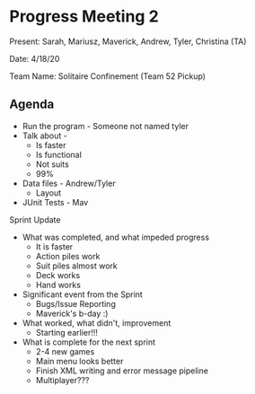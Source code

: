 # Progress Meeting 2

Present: Sarah, Mariusz, Maverick, Andrew, Tyler, Christina (TA)

Date: 4/18/20

Team Name: Solitaire Confinement (Team 52 Pickup)

## Agenda

* Run the program - Someone not named tyler
* Talk about - 
    * Is faster
    * Is functional
    * Not suits
    * 99%
* Data files - Andrew/Tyler
    * Layout
* JUnit Tests - Mav

Sprint Update
* What was completed, and what impeded progress
    * It is faster
    * Action piles work
    * Suit piles almost work
    * Deck works
    * Hand works
* Significant event from the Sprint
    * Bugs/Issue Reporting
    * Maverick's b-day :)
* What worked, what didn't, improvement
    * Starting earlier!!!
* What is complete for the next sprint
    * 2-4 new games
    * Main menu looks better
    * Finish XML writing and error message pipeline
    * Multiplayer???
